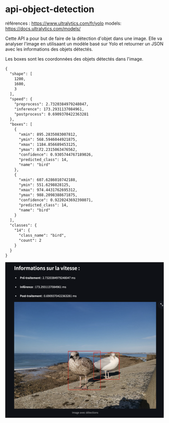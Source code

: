 # api-object-detection

références : https://www.ultralytics.com/fr/yolo
models: https://docs.ultralytics.com/models/

Cette API a pour but de faire de la détection d'objet dans une image. Elle va analyser l'image en utilisaant un modèle 
basé sur Yolo et retourner un JSON avec les informations des objets détectés.  

Les boxes sont les coordonnées des objets détectés dans l'image.  

```
{
  "shape": [
    1200,
    1600,
    3
  ],
  "speed": {
    "preprocess": 2.7320384979248047,
    "inference": 173.2931137084961,
    "postprocess": 0.6909370422363281
  },
  "boxes": [
    {
      "xmin": 895.2835083007812,
      "ymin": 568.5946044921875,
      "xmax": 1184.856689453125,
      "ymax": 872.2315063476562,
      "confidence": 0.9305744767189026,
      "predicted_class": 14,
      "name": "bird"
    },
    {
      "xmin": 607.6286010742188,
      "ymin": 551.6298828125,
      "xmax": 974.4431762695312,
      "ymax": 988.2098388671875,
      "confidence": 0.9220243692398071,
      "predicted_class": 14,
      "name": "bird"
    }
  ],
  "classes": {
    "14": {
      "class_name": "bird",
      "count": 2
    }
  }
}
```

![demo.png](docs/artefacts/demo.png)